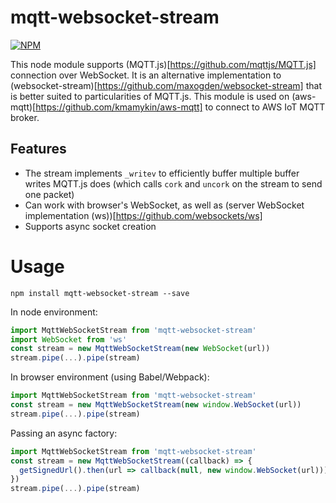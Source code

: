 # mqtt-websocket-stream

[![NPM](https://nodei.co/npm/mqtt-websocket-stream.png?global=true)](https://nodei.co/npm/mqtt-websocket-stream/)

This node module supports (MQTT.js)[https://github.com/mqttjs/MQTT.js] connection over WebSocket.
It is an alternative implementation to (websocket-stream)[https://github.com/maxogden/websocket-stream] 
that is better suited to particularities of MQTT.js. This module is used on (aws-mqtt)[https://github.com/kmamykin/aws-mqtt]
to connect to AWS IoT MQTT broker.

## Features
  
  * The stream implements `_writev` to efficiently buffer multiple buffer writes MQTT.js does (which calls `cork` and `uncork` on the stream to send one packet)
  * Can work with browser's WebSocket, as well as (server WebSocket implementation (ws))[https://github.com/websockets/ws]
  * Supports async socket creation
  
# Usage

`npm install mqtt-websocket-stream --save`

In node environment:

```javascript
import MqttWebSocketStream from 'mqtt-websocket-stream'
import WebSocket from 'ws'
const stream = new MqttWebSocketStream(new WebSocket(url))
stream.pipe(...).pipe(stream)
```

In browser environment (using Babel/Webpack):

```javascript
import MqttWebSocketStream from 'mqtt-websocket-stream'
const stream = new MqttWebSocketStream(new window.WebSocket(url))
stream.pipe(...).pipe(stream)
```

Passing an async factory:

```javascript
import MqttWebSocketStream from 'mqtt-websocket-stream'
const stream = new MqttWebSocketStream((callback) => {
  getSignedUrl().then(url => callback(null, new window.WebSocket(url))).catch(callback)
})
stream.pipe(...).pipe(stream)
```

